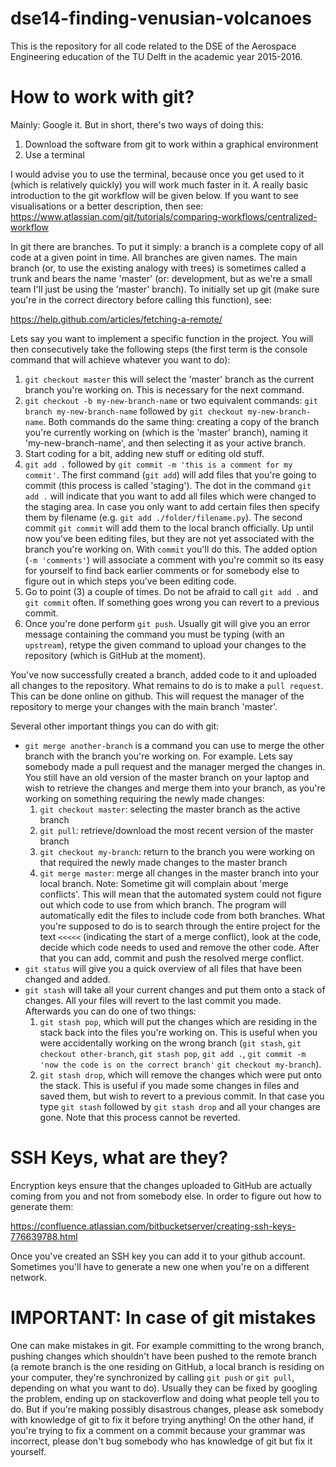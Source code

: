 # dse14-finding-venusian-volcanoes

This is the repository for all code related to the DSE of the Aerospace
Engineering education of the TU Delft in the academic year 2015-2016.

# How to work with git?

Mainly: Google it. But in short, there's two ways of doing this:
1. Download the software from git to work within a graphical environment
2. Use a terminal

I would advise you to use the terminal, because once you get used to it (which
is relatively quickly) you will work much faster in it. A really basic
introduction to the git workflow will be given below. If you want to see
visualisations or a better description, then see:
https://www.atlassian.com/git/tutorials/comparing-workflows/centralized-workflow

In git there are branches. To put it simply: a branch is a complete copy of all
code at a given point in time. All branches are given names. The main branch
(or, to use the existing analogy with trees) is sometimes called a trunk and
bears the name 'master' (or: development, but as we're a small team I'll just be
using the 'master' branch). To initially set up git (make sure you're in the
correct directory before calling this function), see:

https://help.github.com/articles/fetching-a-remote/

Lets say you want to implement a specific function in the project. You will then
consecutively take the following steps (the first term is the console command
that will achieve whatever you want to do):

1. `git checkout master` this will select the 'master' branch as the current
branch you're working on. This is necessary for the next command.
2. `git checkout -b my-new-branch-name` or two equivalent commands:
`git branch my-new-branch-name` followed by `git checkout my-new-branch-name`.
Both commands do the same thing: creating a copy of the branch you're currently
working on (which is the 'master' branch), naming it 'my-new-branch-name', and
then selecting it as your active branch.
3. Start coding for a bit, adding new stuff or editing old stuff.
4. `git add .` followed by `git commit -m 'this is a comment for my commit'`.
The first command (`git add`) will add files that you're going to commit (this
process is called 'staging'). The dot in the command `git add .` will indicate
that you want to add all files which were changed to the staging area. In case
you only want to add certain files then specify them by filename (e.g.
`git add ./folder/filename.py`). The second commit `git commit` will add them to
the local branch officially. Up until now you've been editing files, but they
are not yet associated with the branch you're working on. With `commit` you'll
do this. The added option (`-m 'comments'`) will associate a comment with you're
commit so its easy for yourself to find back earlier comments or for somebody
else to figure out in which steps you've been editing code.
5. Go to point (3) a couple of times. Do not be afraid to call `git add .` and
`git commit` often. If something goes wrong you can revert to a previous commit.
6. Once you're done perform `git push`. Usually git will give you an error
message containing the command you must be typing (with an `upstream`), retype
the given command to upload your changes to the repository (which is GitHub at
the moment).

You've now successfully created a branch, added code to it and uploaded all
changes to the repository. What remains to do is to make a `pull request`. This
can be done online on github. This will request the manager of the repository to
merge your changes with the main branch 'master'.

Several other important things you can do with git:

- `git merge another-branch` is a command you can use to merge the other branch
with the branch you're working on. For example. Lets say somebody made a pull
request and the manager merged the changes in. You still have an old version of
the master branch on your laptop and wish to retrieve the changes and merge them
into your branch, as you're working on something requiring the newly made
changes:
	1. `git checkout master`: selecting the master branch as the active branch
	2. `git pull`: retrieve/download the most recent version of the master branch
	3. `git checkout my-branch`: return to the branch you were working on that
	required the newly made changes to the master branch
	4. `git merge master`: merge all changes in the master branch into your local
	branch. Note: Sometime git will complain about 'merge conflicts'. This will mean
	that the automated system could not figure out which code to use from which
	branch. The program will automatically edit the files to include code from both
	branches. What you're supposed to do is to search through the entire project for
	the text `<<<<<` (indicating the start of a merge conflict), look at the code,
	decide which code needs to used and remove the other code. After that you can
	add, commit and push the resolved merge conflict.
- `git status` will give you a quick overview of all files that have been
changed and added.
- `git stash` will take all your current changes and put them onto a stack of
changes. All your files will revert to the last commit you made. Afterwards you
can do one of two things:
	1. `git stash pop`, which will put the changes which are
	residing in the stack back into the files you're working on. This is useful when
	you were accidentally working on the wrong branch (`git stash`,
	`git checkout other-branch`, `git stash pop`, `git add .`,
	`git commit -m 'now the code is on the correct branch'`
	`git checkout my-branch`).
	2. `git stash drop`, which will
	remove the changes which were put onto the stack. This is useful if you made
	some changes in files and saved them, but wish to revert to a previous commit.
	In that case you type `git stash` followed by `git stash drop` and all your
	changes are gone. Note that this process cannot be reverted.

# SSH Keys, what are they?

Encryption keys ensure that the changes uploaded to GitHub are actually
coming from you and not from somebody else. In order to figure out how to
generate them:

https://confluence.atlassian.com/bitbucketserver/creating-ssh-keys-776639788.html

Once you've created an SSH key you can add it to your github account. Sometimes
you'll have to generate a new one when you're on a different network.

# IMPORTANT: In case of git mistakes

One can make mistakes in git. For example committing to the wrong branch,
pushing changes which shouldn't have been pushed to the remote branch (a remote
branch is the one residing on GitHub, a local branch is residing on your
computer, they're synchronized by calling `git push` or `git pull`, depending on
what you want to do). Usually they can be fixed by googling the problem, ending
up on stackoverflow and doing what people tell you to do. But if you're making
possibly disastrous changes, please ask somebody with knowledge of git to fix it
before trying anything!
On the other hand, if you're trying to fix a comment on a commit because your
grammar was incorrect, please don't bug somebody who has knowledge of git but
fix it yourself.
